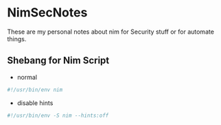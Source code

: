 # NimSecNotes

These are my personal notes about nim for Security stuff or for automate things.


## Shebang for Nim Script
- normal
```nim
#!/usr/bin/env nim 
```
- disable hints
```nim
#!/usr/bin/env -S nim --hints:off 
```